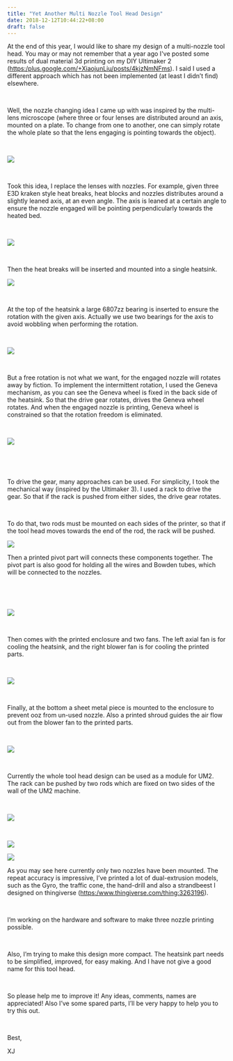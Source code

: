 ```yaml
---
title: "Yet Another Multi Nozzle Tool Head Design"
date: 2018-12-12T10:44:22+08:00
draft: false
---
```


At the end of this year, I would like to share my design of a multi-nozzle tool
head. You may or may not remember that a year ago I've posted some results of
dual material 3d printing on my DIY Ultimaker 2
(<https:/plus.google.com/+XiaojunLiu/posts/4kjzNmNFms>). I said I used a
different approach which has not been implemented (at least I didn’t find)
elsewhere.

 

Well, the nozzle changing idea I came up with was inspired by the multi-lens
microscope (where three or four lenses are distributed around an axis, mounted
on a plate. To change from one to another, one can simply rotate the whole plate
so that the lens engaging is pointing towards the object).

 

![](./images/2018-12-12-fig1.png)

 

Took this idea, I replace the lenses with nozzles. For example, given three E3D
kraken style heat breaks, heat blocks and nozzles distributes around a slightly
leaned axis, at an even angle. The axis is leaned at a certain angle to ensure
the nozzle engaged will be pointing perpendicularly towards the heated bed.

 

![](./images/2018-12-12-fig2.png)

 

Then the heat breaks will be inserted and mounted into a single heatsink.

![](./images/2018-12-12-fig3.png)

 

At the top of the heatsink a large 6807zz bearing is inserted to ensure the
rotation with the given axis. Actually we use two bearings for the axis to avoid
wobbling when performing the rotation.

 

![](./images/2018-12-12-fig4.png)

 

But a free rotation is not what we want, for the engaged nozzle will rotates
away by fiction. To implement the intermittent rotation, I used the Geneva
mechanism, as you can see the Geneva wheel is fixed in the back side of the
heatsink. So that the drive gear rotates, drives the Geneva wheel rotates. And
when the engaged nozzle is printing, Geneva wheel is constrained so that the
rotation freedom is eliminated.

 

![](./images/2018-12-12-fig5.png)

 

 

To drive the gear, many approaches can be used. For simplicity, I took the
mechanical way (inspired by the Ultimaker 3). I used a rack to drive the gear.
So that if the rack is pushed from either sides, the drive gear rotates.

 

To do that, two rods must be mounted on each sides of the printer, so that if
the tool head moves towards the end of the rod, the rack will be pushed.

![](./images/2018-12-12-fig6.png)

Then a printed pivot part will connects these components together. The pivot
part is also good for holding all the wires and Bowden tubes, which will be
connected to the nozzles.

 

 

![](./images/2018-12-12-fig7.png)

 

Then comes with the printed enclosure and two fans. The left axial fan is for
cooling the heatsink, and the right blower fan is for cooling the printed parts.

 

![](./images/2018-12-12-fig8.png)

 

Finally, at the bottom a sheet metal piece is mounted to the enclosure to
prevent ooz from un-used nozzle. Also a printed shroud guides the air flow out from the
blower fan to the printed parts.

 

![](./images/2018-12-12-fig9.png)

 

Currently the whole tool head design can be used as a module for UM2. The rack
can be pushed by two rods which are fixed on two sides of the wall of the UM2
machine.

 

![](./images/2018-12-12-fig10.png)

 

![](./images/2018-12-12-fig11.png)

![](./images/2018-12-12-fig12.png)

As you may see here currently only two nozzles have been mounted. The repeat
accuracy is impressive, I’ve printed a lot of dual-extrusion models, such as the
Gyro, the traffic cone, the hand-drill and also a strandbeest I designed on
thingiverse (<https:/www.thingiverse.com/thing:3263196>).

 

I’m working on the hardware and software to make three nozzle printing possible.

 

Also, I’m trying to make this design more compact. The heatsink part needs to be
simplified, improved, for easy making. And I have not give a good name for this
tool head.

 

So please help me to improve it! Any ideas, comments, names are appreciated!
Also I’ve some spared parts, I’ll be very happy to help you to try this out.

 

Best,

XJ
